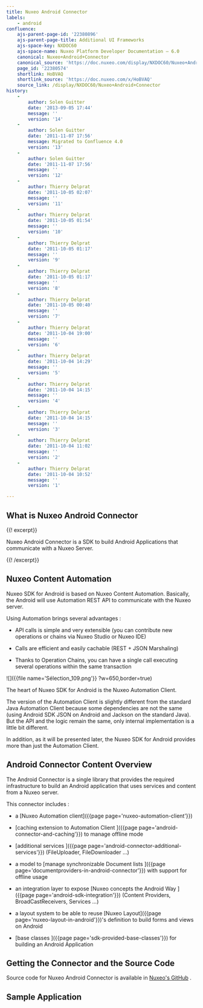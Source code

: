 ```yaml
---
title: Nuxeo Android Connector
labels:
    - android
confluence:
    ajs-parent-page-id: '22380896'
    ajs-parent-page-title: Additional UI Frameworks
    ajs-space-key: NXDOC60
    ajs-space-name: Nuxeo Platform Developer Documentation — 6.0
    canonical: Nuxeo+Android+Connector
    canonical_source: 'https://doc.nuxeo.com/display/NXDOC60/Nuxeo+Android+Connector'
    page_id: '22380574'
    shortlink: HoBVAQ
    shortlink_source: 'https://doc.nuxeo.com/x/HoBVAQ'
    source_link: /display/NXDOC60/Nuxeo+Android+Connector
history:
    - 
        author: Solen Guitter
        date: '2013-09-05 17:44'
        message: ''
        version: '14'
    - 
        author: Solen Guitter
        date: '2011-11-07 17:56'
        message: Migrated to Confluence 4.0
        version: '13'
    - 
        author: Solen Guitter
        date: '2011-11-07 17:56'
        message: ''
        version: '12'
    - 
        author: Thierry Delprat
        date: '2011-10-05 02:07'
        message: ''
        version: '11'
    - 
        author: Thierry Delprat
        date: '2011-10-05 01:54'
        message: ''
        version: '10'
    - 
        author: Thierry Delprat
        date: '2011-10-05 01:17'
        message: ''
        version: '9'
    - 
        author: Thierry Delprat
        date: '2011-10-05 01:17'
        message: ''
        version: '8'
    - 
        author: Thierry Delprat
        date: '2011-10-05 00:40'
        message: ''
        version: '7'
    - 
        author: Thierry Delprat
        date: '2011-10-04 19:00'
        message: ''
        version: '6'
    - 
        author: Thierry Delprat
        date: '2011-10-04 14:29'
        message: ''
        version: '5'
    - 
        author: Thierry Delprat
        date: '2011-10-04 14:15'
        message: ''
        version: '4'
    - 
        author: Thierry Delprat
        date: '2011-10-04 14:15'
        message: ''
        version: '3'
    - 
        author: Thierry Delprat
        date: '2011-10-04 11:02'
        message: ''
        version: '2'
    - 
        author: Thierry Delprat
        date: '2011-10-04 10:52'
        message: ''
        version: '1'

---
```

## What is Nuxeo Android Connector

{{! excerpt}}

Nuxeo Android Connector is a SDK to build Android Applications that communicate with a Nuxeo Server.

{{! /excerpt}}

## Nuxeo Content Automation

Nuxeo SDK for Android is based on Nuxeo Content Automation. Basically, the Android will use Automation REST API to communicate with the Nuxeo server.

Using Automation brings several advantages :

*   API calls is simple and very extensible
    (you can contribute new operations or chains via Nuxeo Studio or Nuxeo IDE)

*   Calls are efficient and easily cachable (REST + JSON Marshaling)

*   Thanks to Operation Chains, you can have a single call executing several operations within the same transaction

![]({{file name='S&eacute;lection_109.png'}} ?w=650,border=true)

The heart of Nuxeo SDK for Android is the Nuxeo Automation Client.

The version of the Automation Client is slightly different from the standard Java Automation Client because some dependencies are not the same (using Android SDK JSON on Android and Jackson on the standard Java).
But the API and the logic remain the same, only internal implementation is a little bit different.

In addition, as it will be presented later, the Nuxeo SDK for Android provides more than just the Automation Client.

## Android Connector Content Overview

The Android Connector is a single library that provides the required infrastructure to build an Android application that uses services and content from a Nuxeo server.

This connector includes :

*   a [Nuxeo Automation client]({{page page='nuxeo-automation-client'}})

*   [caching extension to Automation Client ]({{page page='android-connector-and-caching'}}) to manage offline mode

*   [additional services ]({{page page='android-connector-additional-services'}}) (FileUploader, FileDownloader ...)

*   a model to [manage synchronizable Document lists ]({{page page='documentproviders-in-android-connector'}}) with support for offline usage

*   an integration layer to expose [Nuxeo concepts the Android Way ]({{page page='android-sdk-integration'}}) (Content Providers, BroadCastReceivers, Services ...)

*   a layout system to be able to reuse [Nuxeo Layout]({{page page='nuxeo-layout-in-android'}})'s definition to build forms and views on Android

*   [base classes ]({{page page='sdk-provided-base-classes'}}) for building an Android Application

## Getting the Connector and the Source Code

Source code for Nuxeo Android Connector is available in [Nuxeo's GitHub](https://github.com/nuxeo/nuxeo-android) .

## Sample Application